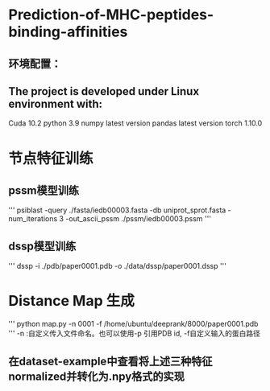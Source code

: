 # Prediction-of-MHC-peptides-binding-affinities

## 环境配置：
## The project is developed under Linux environment with:
Cuda 10.2
python 3.9
numpy latest version
pandas latest version
torch 1.10.0


# 节点特征训练 

## pssm模型训练
'''
psiblast -query ./fasta/iedb00003.fasta -db uniprot_sprot.fasta -num_iterations 3 -out_ascii_pssm ./pssm/iedb00003.pssm
'''

## dssp模型训练
'''
dssp -i ./pdb/paper0001.pdb -o ./data/dssp/paper0001.dssp
'''

# Distance Map 生成
'''
python map.py -n 0001 -f /home/ubuntu/deeprank/8000/paper0001.pdb
'''
-n :自定义传入文件命名。也可以使用-p 引用PDB id, -f自定义输入的蛋白路径


## 在dataset-example中查看将上述三种特征normalized并转化为.npy格式的实现
